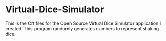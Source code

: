 # Virtual-Dice-Simulator
This is the C# files for the Open Source Virtual Dice Simulator application I created. This program randomly generates numbers to represent shaking dice.  
